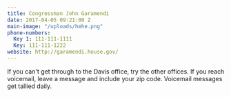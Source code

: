 ```yaml
---
title: Congressman John Garamendi
date: 2017-04-05 09:21:00 Z
main-image: "/uploads/hehe.png"
phone-numbers:
  Key 1: 111-111-1111
  Key: 111-111-1222
website: http://garamendi.house.gov/
---
```


If you can't get through to the Davis office, try the other offices. If you reach voicemail, leave a message and include your zip code. Voicemail messages get tallied daily.